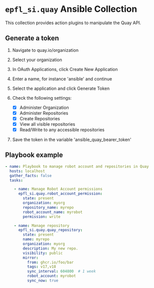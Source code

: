 # `epfl_si.quay` Ansible Collection

This collection provides action plugins to manipulate the Quay API.

## Generate a token
1. Navigate to quay.io/organization
1. Select your organization
1. In OAuth Applications, click Create New Application
1. Enter a name, for instance 'ansible' and continue
1. Select the application and click Generate Token
1. Check the following settings:

    - [x] Administer Organization
    - [x] Administer Repositories
    - [x] Create Repositories
    - [x] View all visible repositories
    - [x] Read/Write to any accessible repositories

1. Save the token in the variable 'ansible_quay_bearer_token'

## Playbook example
```yaml
- name: Playbook to manage robot account and repositories in Quay
  hosts: localhost
  gather_facts: false
  tasks:

    - name: Manage Robot Account permissions
      epfl_si.quay.robot_account_permission:
        state: present
        organization: myorg
        repository_name: myrepo
        robot_account_name: myrobot
        permission: write

    - name: Manage repository
      epfl_si.quay.quay_repository:
        state: present
        name: myrepo
        organization: myorg
        description: My new repo.
        visibility: public
        mirror:
          from: ghcr.io/foo/bar
          tags: v17,v18
          sync_interval: 604800  # 1 week
          robot_account: myrobot
          sync_now: true
```
